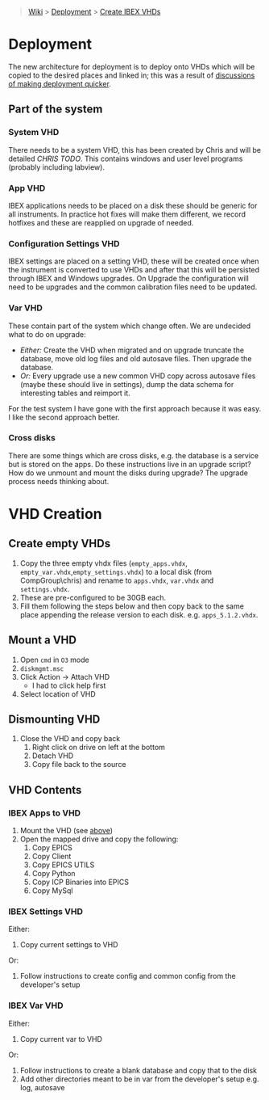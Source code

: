 > [Wiki](Home) > [Deployment](Deployment) > [Create IBEX VHDs](Create-IBEX-VHDs)

# Deployment

The new architecture for deployment is to deploy onto VHDs which will be copied to the desired places and linked in; this was a result of [discussions of making deployment quicker](Plan-how-to-deploy-automatically-on-30-instruments).

## Part of the system
### System VHD

There needs to be a system VHD, this has been created by Chris and will be detailed *CHRIS TODO*. This contains windows and user level programs (probably including labview).

### App VHD

IBEX applications needs to be placed on a disk these should be generic for all instruments. In practice hot fixes will make them different, we record hotfixes and these are reapplied on upgrade of needed. 

### Configuration Settings VHD

IBEX settings are placed on a setting VHD, these will be created once when the instrument is converted to use VHDs and after that this will be persisted through IBEX and Windows upgrades. On Upgrade the configuration will need to be upgrades and the common calibration files need to be updated.

### Var VHD

These contain part of the system which change often. We are undecided what to do on upgrade:

- *Either:* Create the VHD when migrated and on upgrade truncate the database, move old log files and old autosave files. Then upgrade the database.
- *Or:* Every upgrade use a new common VHD copy across autosave files (maybe these should live in settings), dump the data schema for interesting tables and reimport it.

For the test system I have gone with the first approach because it was easy. I like the second approach better.

### Cross disks

There are some things which are cross disks, e.g. the database is a service but is stored on the apps. Do these instructions live in an upgrade script? How do we unmount and mount the disks during upgrade? The upgrade process needs thinking about.

# VHD Creation

## Create empty VHDs

1. Copy the three empty vhdx files (`empty_apps.vhdx`, `empty_var.vhdx`,`empty_settings.vhdx`) to a local disk (from CompGroup\chris) and rename to
`apps.vhdx`, `var.vhdx` and `settings.vhdx`.
2. These are pre-configured to be 30GB each.
3. Fill them following the steps below and then copy back to the same place appending the release version to each disk. e.g.
   `apps_5.1.2.vhdx`.

## Mount a VHD

1. Open `cmd` in `O3` mode
1. `diskmgmt.msc`
1. Click Action -> Attach VHD
    - I had to click help first
1. Select location of VHD

## Dismounting VHD

1. Close the VHD and copy back
    1. Right click on drive on left at the bottom
    1. Detach VHD
    1. Copy file back to the source

## VHD Contents

### IBEX Apps to VHD

1. Mount the VHD (see [above](https://github.com/ISISComputingGroup/ibex_developers_manual/wiki/Create-IBEX-VHDs/_edit#mount-a-vhd))
1. Open the mapped drive and copy the following:
    1. Copy EPICS
    1. Copy Client
    1. Copy EPICS UTILS
    1. Copy Python
    1. Copy ICP Binaries into EPICS
    1. Copy MySql

### IBEX Settings VHD

Either:
1. Copy current settings to VHD

Or:
1. Follow instructions to create config and common config from the developer's setup

### IBEX Var VHD

Either:
1. Copy current var to VHD

Or:
1. Follow instructions to create a blank database and copy that to the disk
1. Add other directories meant to be in var from the developer's setup e.g. log, autosave
